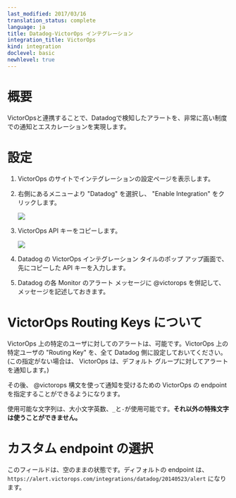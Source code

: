 ```yaml
---
last_modified: 2017/03/16
translation_status: complete
language: ja
title: Datadog-VictorOps インテグレーション
integration_title: VictorOps
kind: integration
doclevel: basic
newhlevel: true
---
```


<!-- Send Datadog alerts to VictorOps and gain fine-grained control over routing and escalation.

Get the right eyes on a problem faster, and reduce time to resolution.
Create alerts using @victorops
From your event stream
By taking a snapshot
When a metric alert is triggered -->

<!-- # Enable Datadog integration on VictorOps

1. On your VictorOps settings page, click "Integrations"
2. Click "Datadog", then "Enable Integration"
3. Copy your key
4. Back to Datadog, paste the API key in the next section here -->

# 概要

VictorOpsと連携することで、Datadogで検知したアラートを、非常に高い制度での通知とエスカレーションを実現します。

# 設定

1. VictorOps のサイトでインテグレーションの設定ページを表示します。

2. 右側にあるメニューより "Datadog" を選択し、 "Enable Integration" をクリックします。

    ![](/static/images//VO_settings.jpg)

3. VictorOps API キーをコピーします。

    ![](/static/images//VO_settings_2.jpg)

4. Datadog の VictorOps インテグレーション タイルのポップ アップ画面で、先にコピーした API キーを入力します。

5. Datadog の各 Monitor のアラート メッセージに @victorops を併記して、メッセージを記述しておきます。


<!-- # VictorOps Routing Keys

Direct alerts to certain VictorOps users
Please list all the routing keys to be used on Datadog (if none are set up here, VictorOps will send the alert to the default group).

You will then be able to choose which VictorOps endpoint should receive the alert by using @victorops

Special characters are not allowed in the names. Upper/lower case letters, numbers, `_` and `-` are allowed.
 -->


# VictorOps Routing Keys について

VictorOps 上の特定のユーザに対してのアラートは、可能です。VictorOps 上の特定ユーザの "Routing Key" を、全て Datadog 側に設定しておいてください。(この指定がない場合は、 VictorOps は、デフォルト グループに対してアラートを通知します。)

その後、 @victorops 構文を使って通知を受けるための VictorOps の endpoint を指定することができるようになります。

使用可能な文字列は、大小文字英数、`_`と`-`が使用可能です。**それ以外の特殊文字は使うことができません。**


<!-- # Choose a custom endpoint

If this field is left empty, the default endpoint will be `https://alert.victorops.com/integrations/datadog/20140523/alert` -->

# カスタム endpoint の選択

このフィールドは、空のままの状態です。ディフォルトの endpoint は、`https://alert.victorops.com/integrations/datadog/20140523/alert` になります。






